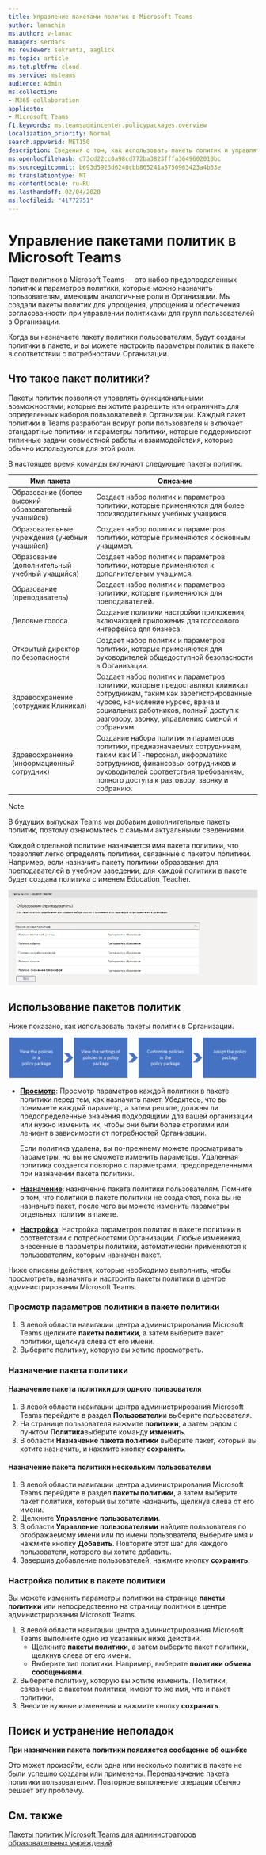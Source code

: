 ```yaml
---
title: Управление пакетами политик в Microsoft Teams
author: lanachin
ms.author: v-lanac
manager: serdars
ms.reviewer: sekrantz, aaglick
ms.topic: article
ms.tgt.pltfrm: cloud
ms.service: msteams
audience: Admin
ms.collection:
- M365-collaboration
appliesto:
- Microsoft Teams
f1.keywords: ms.teamsadmincenter.policypackages.overview
localization_priority: Normal
search.appverid: MET150
description: Сведения о том, как использовать пакеты политик и управлять ими в Microsoft Teams.
ms.openlocfilehash: d73cd22cc0a98cd772ba3823fffa3649602010bc
ms.sourcegitcommit: b693d5923d6240cbb865241a5750963423a4b33e
ms.translationtype: MT
ms.contentlocale: ru-RU
ms.lasthandoff: 02/04/2020
ms.locfileid: "41772751"
---
```

# <a name="manage-policy-packages-in-microsoft-teams"></a>Управление пакетами политик в Microsoft Teams

Пакет политики в Microsoft Teams — это набор предопределенных политик и параметров политики, которые можно назначить пользователям, имеющим аналогичные роли в Организации. Мы создали пакеты политик для упрощения, упрощения и обеспечения согласованности при управлении политиками для групп пользователей в Организации.  

Когда вы назначаете пакету политики пользователям, будут созданы политики в пакете, и вы можете настроить параметры политик в пакете в соответствии с потребностями Организации.

## <a name="what-is-a-policy-package"></a>Что такое пакет политики?

Пакеты политик позволяют управлять функциональными возможностями, которые вы хотите разрешить или ограничить для определенных наборов пользователей в Организации. Каждый пакет политики в Teams разработан вокруг роли пользователя и включает стандартные политики и параметры политики, которые поддерживают типичные задачи совместной работы и взаимодействия, которые обычно используются для этой роли.

В настоящее время команды включают следующие пакеты политик.

|**Имя пакета**  |**Описание** |
|---------|---------|
|Образование (более высокий образовательный учащийся)    |Создает набор политик и параметров политики, которые применяются для более производительных учебных учащихся.|
|Образовательные учреждения (учебный учащийся)   |Создает набор политик и параметров политики, которые применяются к основным учащимся.|
|Образование (дополнительный учебный учащийся)    |Создает набор политик и параметров политики, которые применяются к дополнительным учащимся.         |
|Образование (преподаватель)    |Создает набор политик и параметров политики, которые применяются для преподавателей.      |
|Деловые голоса |Создание политики настройки приложения, включающей приложения для голосового интерфейса для бизнеса.|
|Открытый директор по безопасности   |Создает набор политик и параметров политики, которые применяются для руководителей общедоступной безопасности в Организации.|
|Здравоохранение (сотрудник Клиникал)  |Создает набор политик и параметров политики, которые предоставляют клиникал сотрудникам, таким как зарегистрированные нурсес, начисление нурсес, врача и социальных работников, полный доступ к разговору, звонку, управлению сменой и собраниям. |
|Здравоохранение (информационный сотрудник)  |Создание набора политик и параметров политики, предназначаемых сотрудникам, таким как ИТ-персонал, информатикс сотрудников, финансовых сотрудников и руководителей соответствия требованиям, полного доступа к разговору, звонку и собранию.|


> [!NOTE]
> В будущих выпусках Teams мы добавим дополнительные пакеты политик, поэтому ознакомьтесь с самыми актуальными сведениями.  

Каждой отдельной политике назначается имя пакета политики, что позволяет легко определять политики, связанные с пакетом политики.
Например, если назначить пакету политики образования для преподавателей в учебном заведении, для каждой политики в пакете будет создана политика с именем Education_Teacher.

![Снимок экрана: пакет политики "образование" (для преподавателей)](media/policy-packages-education_teacher.png)

## <a name="how-to-use-policy-packages"></a>Использование пакетов политик

Ниже показано, как использовать пакеты политик в Организации.

![Общие сведения об использовании пакетов политик](media/manage-policy-packages-overview.png)

- **[Просмотр](#view-the-settings-of-a-policy-in-a-policy-package)**: Просмотр параметров каждой политики в пакете политики перед тем, как назначить пакет. Убедитесь, что вы понимаете каждый параметр, а затем решите, должны ли предопределенные значения подходящими для вашей организации или нужно изменить их, чтобы они были более строгими или лениент в зависимости от потребностей Организации.

    Если политика удалена, вы по-прежнему можете просматривать параметры, но вы не сможете изменить параметры. Удаленная политика создается повторно с параметрами, предопределенными при назначении пакета политики.

- **[Назначение](#assign-a-policy-package)**: назначение пакета политики пользователям. Помните о том, что политики в пакете политики не создаются, пока вы не назначьте пакет, после чего вы можете изменить параметры отдельных политик в пакете.  

- **[Настройка](#customize-policies-in-a-policy-package)**: Настройка параметров политик в пакете политики в соответствии с потребностями Организации. Любые изменения, внесенные в параметры политики, автоматически применяются к пользователям, которым назначен пакет.

Ниже описаны действия, которые необходимо выполнить, чтобы просмотреть, назначить и настроить пакеты политики в центре администрирования Microsoft Teams.

### <a name="view-the-settings-of-a-policy-in-a-policy-package"></a>Просмотр параметров политики в пакете политики

1. В левой области навигации центра администрирования Microsoft Teams щелкните **пакеты политики**, а затем выберите пакет политики, щелкнув слева от его имени.
2. Выберите политику, которую вы хотите просмотреть.

### <a name="assign-a-policy-package"></a>Назначение пакета политики

#### <a name="assign-a-policy-package-to-one-user"></a>Назначение пакета политики для одного пользователя

1. В левой области навигации центра администрирования Microsoft Teams перейдите в раздел **Пользователи**и выберите пользователя.
2. На странице пользователя нажмите **политики**, а затем рядом с пунктом **Политика**выберите команду **изменить**.
3. В области **Назначение пакета политики** выберите пакет, который вы хотите назначить, и нажмите кнопку **сохранить**.

#### <a name="assign-a-policy-package-to-multiple-users"></a>Назначение пакета политики нескольким пользователям

1. В левой области навигации центра администрирования Microsoft Teams перейдите в раздел **пакеты политики**, а затем выберите пакет политики, который вы хотите назначить, щелкнув слева от его имени.
2. Щелкните **Управление пользователями**.
3. В области **Управление пользователями** найдите пользователя по отображаемому имени или по имени пользователя, выберите имя и нажмите кнопку **Добавить**. Повторите этот шаг для каждого пользователя, которого вы хотите добавить.
4. Завершив добавление пользователей, нажмите кнопку **сохранить**.

### <a name="customize-policies-in-a-policy-package"></a>Настройка политик в пакете политики

Вы можете изменить параметры политики на странице **пакеты политики** или непосредственно на страницу политики в центре администрирования Microsoft Teams.

1. В левой области навигации центра администрирования Microsoft Teams выполните одно из указанных ниже действий.
    - Щелкните **пакеты политики**, а затем выберите пакет политики, щелкнув слева от его имени.
    - Выберите тип политики.  Например, выберите **политики обмена сообщениями**.
2. Выберите политику, которую вы хотите изменить. Политики, связанные с пакетом политики, имеют то же имя, что и пакет политики.
3. Внесите нужные изменения и нажмите кнопку **сохранить**.

## <a name="troubleshooting"></a>Поиск и устранение неполадок

**При назначении пакета политики появляется сообщение об ошибке**

Это может произойти, если одна или несколько политик в пакете не были успешно созданы или применены. Переназначение пакета политики пользователям. Повторное выполнение операции обычно решает эту проблему.

## <a name="related-topics"></a>См. также

[Пакеты политик Microsoft Teams для администраторов образовательных учреждений](policy-packages-edu.md)
